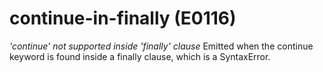 # continue-in-finally (E0116)
*\'continue\' not supported inside \'finally\' clause* Emitted when the
continue keyword is found inside a finally clause, which is a
SyntaxError.

